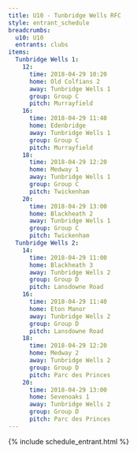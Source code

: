 ```yaml
---
title: U10 - Tunbridge Wells RFC
style: entrant_schedule
breadcrumbs:
  u10: U10
  entrants: clubs
items:
  Tunbridge Wells 1:
    12:
      time: 2018-04-29 10:20
      home: Old Colfians 2
      away: Tunbridge Wells 1
      group: Group C
      pitch: Murrayfield
    16:
      time: 2018-04-29 11:40
      home: Edenbridge
      away: Tunbridge Wells 1
      group: Group C
      pitch: Murrayfield
    18:
      time: 2018-04-29 12:20
      home: Medway 1
      away: Tunbridge Wells 1
      group: Group C
      pitch: Twickenham
    20:
      time: 2018-04-29 13:00
      home: Blackheath 2
      away: Tunbridge Wells 1
      group: Group C
      pitch: Twickenham
  Tunbridge Wells 2:
    14:
      time: 2018-04-29 11:00
      home: Blackheath 3
      away: Tunbridge Wells 2
      group: Group D
      pitch: Lansdowne Road
    16:
      time: 2018-04-29 11:40
      home: Eton Manor
      away: Tunbridge Wells 2
      group: Group D
      pitch: Lansdowne Road
    18:
      time: 2018-04-29 12:20
      home: Medway 2
      away: Tunbridge Wells 2
      group: Group D
      pitch: Parc des Princes
    20:
      time: 2018-04-29 13:00
      home: Sevenoaks 1
      away: Tunbridge Wells 2
      group: Group D
      pitch: Parc des Princes
---
```


{% include schedule_entrant.html %}
